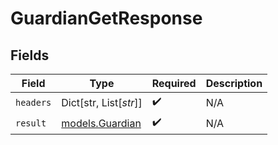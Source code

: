 # GuardianGetResponse


## Fields

| Field                                    | Type                                     | Required                                 | Description                              |
| ---------------------------------------- | ---------------------------------------- | ---------------------------------------- | ---------------------------------------- |
| `headers`                                | Dict[str, List[*str*]]                   | :heavy_check_mark:                       | N/A                                      |
| `result`                                 | [models.Guardian](../models/guardian.md) | :heavy_check_mark:                       | N/A                                      |